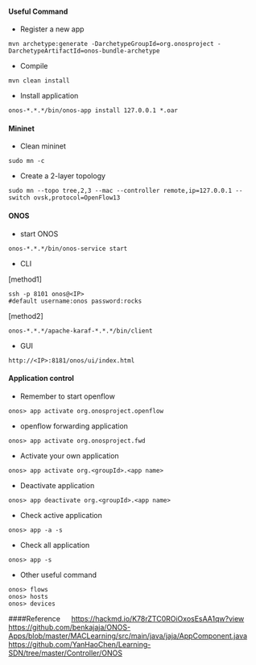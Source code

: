 #### Useful Command
* Register a new app 
```
mvn archetype:generate -DarchetypeGroupId=org.onosproject -DarchetypeArtifactId=onos-bundle-archetype
```
* Compile
```
mvn clean install
```
* Install application 
```
onos-*.*.*/bin/onos-app install 127.0.0.1 *.oar
```
#### Mininet
* Clean mininet
```
sudo mn -c
```
* Create a 2-layer topology
```
sudo mn --topo tree,2,3 --mac --controller remote,ip=127.0.0.1 --switch ovsk,protocol=OpenFlow13
```
#### ONOS 
* start ONOS
```
onos-*.*.*/bin/onos-service start
```
* CLI

[method1]
```
ssh -p 8101 onos@<IP>
#default username:onos password:rocks
```
[method2]
```
onos-*.*.*/apache-karaf-*.*.*/bin/client
```
* GUI
```
http://<IP>:8181/onos/ui/index.html
```
#### Application control
* Remember to start openflow
```
onos> app activate org.onosproject.openflow
```
* openflow forwarding application
```
onos> app activate org.onosproject.fwd
```
* Activate your own application
```
onos> app activate org.<groupId>.<app name>
```
* Deactivate application
```
onos> app deactivate org.<groupId>.<app name>
```
* Check active application
```
onos> app -a -s
```
* Check all application
```
onos> app -s
```
* Other useful command
```
onos> flows
onos> hosts
onos> devices
```
####Reference
&emsp; https://hackmd.io/K78rZTC0ROiOxosEsAA1qw?view
&emsp; https://github.com/benkajaja/ONOS-Apps/blob/master/MACLearning/src/main/java/jaja/AppComponent.java
&emsp; https://github.com/YanHaoChen/Learning-SDN/tree/master/Controller/ONOS
